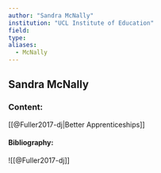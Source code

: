 ```yaml
---
author: "Sandra McNally"
institution: "UCL Institute of Education"
field:
type:
aliases:
  - McNally
---
```


## Sandra McNally

### Content:
[[@Fuller2017-dj|Better Apprenticeships]]

#### Bibliography:

![[@Fuller2017-dj]]